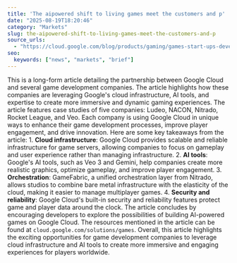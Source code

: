 ```yaml
---
title: 'The aipowered shift to living games meet the customers and p'
date: "2025-08-19T18:20:46"
category: "Markets"
slug: the-aipowered-shift-to-living-games-meet-the-customers-and-p
source_urls:
  - "https://cloud.google.com/blog/products/gaming/games-start-ups-developers-partners-innovating-with-gen-ai/"
seo:
  keywords: ["news", "markets", "brief"]
---
```

This is a long-form article detailing the partnership between Google Cloud and several game development companies. The article highlights how these companies are leveraging Google's cloud infrastructure, AI tools, and expertise to create more immersive and dynamic gaming experiences.  The article features case studies of five companies: Ludeo, NACON, Nitrado, Rocket League, and Veo. Each company is using Google Cloud in unique ways to enhance their game development processes, improve player engagement, and drive innovation.  Here are some key takeaways from the article:  1. **Cloud infrastructure**: Google Cloud provides scalable and reliable infrastructure for game servers, allowing companies to focus on gameplay and user experience rather than managing infrastructure. 2. **AI tools**: Google's AI tools, such as Veo 3 and Gemini, help companies create more realistic graphics, optimize gameplay, and improve player engagement. 3. **Orchestration**: GameFabric, a unified orchestration layer from Nitrado, allows studios to combine bare metal infrastructure with the elasticity of the cloud, making it easier to manage multiplayer games. 4. **Security and reliability**: Google Cloud's built-in security and reliability features protect game and player data around the clock.  The article concludes by encouraging developers to explore the possibilities of building AI-powered games on Google Cloud. The resources mentioned in the article can be found at `cloud.google.com/solutions/games`.  Overall, this article highlights the exciting opportunities for game development companies to leverage cloud infrastructure and AI tools to create more immersive and engaging experiences for players worldwide. 
